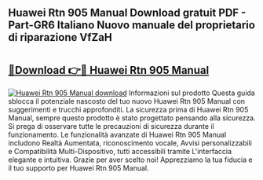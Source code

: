 ## Huawei Rtn 905 Manual Download gratuit PDF - Part-GR6 Italiano Nuovo manuale del proprietario di riparazione VfZaH

# <h2><a href="http://dfewcp.blite.top/?on=Huawei+Rtn+905+Manual">🔗Download 👉🔴 Huawei Rtn 905 Manual</a></h2>

[![Huawei Rtn 905 Manual download](https://i.imgur.com/lujVjoI.png)](http://dfewcp.blite.top/?on=Huawei+Rtn+905+Manual)
Informazioni sul prodotto Questa guida sblocca il potenziale nascosto del tuo nuovo Huawei Rtn 905 Manual con suggerimenti e trucchi approfonditi. La sicurezza prima di Huawei Rtn 905 Manual, sempre questo prodotto è stato progettato pensando alla sicurezza. Si prega di osservare tutte le precauzioni di sicurezza durante il funzionamento. Le funzionalità avanzate di Huawei Rtn 905 Manual includono Realtà Aumentata, riconoscimento vocale, Avvisi personalizzabili e Compatibilità Multi-Dispositivo, tutti accessibili tramite L'interfaccia elegante e intuitiva. Grazie per aver scelto noi! Apprezziamo la tua fiducia e il tuo supporto per Huawei Rtn 905 Manual.
